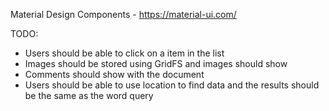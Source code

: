 Material Design Components - https://material-ui.com/

TODO:
- Users should be able to click on a item in the list
- Images should be stored using GridFS and images should show
- Comments should show with the document
- Users should be able to use location to find data and the results should be the same as the word query